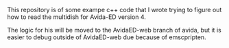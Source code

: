 This repository is of some exampe c++ code that I wrote trying to figure out how to read the multidish for Avida-ED version 4. 

The logic for his will be moved to the AvidaED-web branch of avida, but it is easier to debug outside of AvidaED-web due because of emscpripten.


